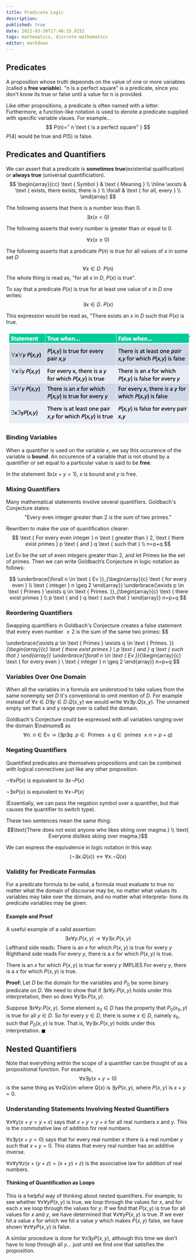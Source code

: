 ```yaml
---
title: Predicate Logic
description: 
published: true
date: 2021-03-30T17:48:15.915Z
tags: mathematics, discrete-mathematics
editor: markdown
---
```


## Predicates
A proposition whose truth depeonds on the value of one or more variables (called a **free variable**). "n is a perfect square" is a predicate, since you don't know its true or false until a value for n is provided.

Like other propositions, a predicate is often named with a letter. Furthermore, a function-like notation is used to denote a predicate supplied with specific variable vlaues. For example... 
$$
P(n)=" n \text { is a perfect square" }
$$
$P(4)$ would be true and $P(5)$ is false.
## Predicates and Quantifiers
We can assert that a predicate is **sometimes true**(existential qualification) or **always true** (universal quantificiation).
$$
\begin{array}{cc}
\text { Symbol } & \text { Meaning } \\
\hline 
\exists & \text { exists, there exists, there is } \\
\forall & \text { for all, every } \\
\end{array}
$$

The following asserts that there is a number less than 0.
$$
\exists x(x<0)
$$

The following asserts that every number is greater than or equal to 0.

$$
\forall x(x \geq 0)
$$

The following asserts that a predicate $P(n)$ is true for all values of $x$ in some set $D$

$$
\forall x \in D . \medspace P(n)
$$
The whole thing is read as, "for all $x$ in $D$, $P(x)$ is true".

To say that a predicate $P(x)$ is true for at least one value of $x$ in $D$ one writes: 
$$
\exists x \in D . \medspace P(x)
$$

This expression would be read as, "There exists an $x$ in $D$ such that $P(x)$ is true.

![quantifier_table.png](/quantifier_table.png)

### Binding Variables
When a quantifier is used on the variable $x$, we say this occurence of the variable is **bound**. An occurence of a variable that is not obund by a quantifier or set equal to a particular value is said to be **free**.

In the statement $\exists x(x+y=1)$, $x$ is bound and $y$ is free.
### Mixing Quantifiers

Many mathematical statements involve several quantifiers. Goldbach's Conjecture states:
$$
\text { "Every even integer greater than } 2 \text { is the sum of two primes." }
$$

Rewritten to make the use of quantification clearer: 
$$
\text { For every even integer } n \text { greater than } 2, \text { there exist primes } p \text { and } q \text { such that } \\  n=p+q
$$

Let Ev be the set of even integers greater than 2, and let Primes be the set of primes. Then we can write Goldbach’s Conjecture in logic notation as follows:


$$
\underbrace{\forall n \in \text { Ev }}_{\begin{array}{c}
\text { for every even } \\
\text { integer } n \geq 2
\end{array}} 
\underbrace{\exists p \in \text { Primes } \exists q \in \text { Primes. }}_{\begin{array}{c}
\text { there exist primes } \\
p \text { and } q \text { such that }
\end{array}} 
n=p+q
$$

### Reordering Quantifiers
Swapping quantifiers in Goldbach's Conjecture creates a false statement that every even number $\ge 2$ is the sum of the same two primes:
$$

\underbrace{\exists p \in \text { Primes } \exists q \in \text { Primes. }}_{\begin{array}{c}
\text { there exist primes } \\
p \text { and } q \text { such that }
\end{array}} 
\underbrace{\forall n \in \text { Ev }}_{\begin{array}{c}
\text { for every even } \\
\text { integer } n \geq 2
\end{array}} 
n=p+q
$$
### Variables Over One Domain
When all the variables in a formula are understood to take values from the same nonempty set $D$ it's conventional to omit mention of $D$.
For example instead of $\forall x \in D \exists y \in D . Q(x, y)$ we would write $\forall x \exists y . Q(x, y)$. The unnamed empty set that x and y range over is called the domain.

Goldbach's Conjecture could be expressed with all variables ranging over the domain $\natnums$ as 
$$
\forall n . \medspace n \in \mathrm{Ev} \longrightarrow(\exists p \exists q .  \medspace p \in \text { Primes } \wedge q \in \text { primes } \wedge n=p+q)
$$

### Negating Quantifiers
Quantified predicates are themselves propositions and can be combined with logical connectives just like any other proposition.


$\neg \forall x P(x)$ is equivalent to $\exists x \neg P(x)$

$\neg \exists x P(x)$ is equivalent to $\forall x \neg P(x)$

(Essentially, we can pass the negation symbol over a quantifier, but that causes the quantifier to switch type).

These two sentences mean the same thing:
$$\text{There does not exist anyone who likes skiing over magma.} \\ \text{ Everyone dislikes skiing over magma.}$$

We can express the equivalence in logic notation in this way:
$$
(\neg \exists x . Q(x)) \longleftrightarrow \forall x . \neg Q(x)
$$


### Validity for Predicate Formulas
For a predicate formula to be valid, a formula must evaluate to true no matter what the domain of discourse may be, no matter what values its variables may take over the domain, and no matter what interpreta- tions its predicate variables may be given. 

#### Example and Proof
A useful example of a valid assertion:
$$
\exists x \forall y . P(x, y) \longrightarrow \forall y \exists x . P(x, y)
$$
Lefthand side reads: There is an $x$ for which $P(x,y)$ is true for every $y$ 
Righthand side reads For every $y$, there is a $x$ for which $P(x,y)$ is true.

There is an $x$ for which $P(x,y)$ is true for every $y$ IMPLIES For every $y$, there is a $x$ for which $P(x,y)$ is true.

**Proof:** Let $D$ be the domain for the variables and $P_0$ be some binary predicate on $D$. We need to show that if $\exists x \forall y . P(x, y)$ holds under this interpretation, then so does $\forall y \exists x . P(x, y)$.

Suppose $\exists x \forall y . P(x, y)$. Some element $x_{0} \in D$ has the property that $P_{0}\left(x_{0}, y\right)$ is true for all $y \in D$. So for every $y \in D$, there is some $x \in D$, namely $x_0$, such that $P_{0}(x, y)$ is true. That is, $\forall y \exists x . P(x, y)$ holds under this interpretation. $\blacksquare$

## Nested Quantifiers
Note that everything within the scope of a quantifier can be thought of as a propositional function. For example, 
$$
\forall x \exists y(x+y=0)
$$
is the same thing as $\forall x Q(x)$m where $Q(x)$ is $\exists y P(x, y)$, where $P(x,y)$ is $x+y=0$. 

### Understanding Statements Involving Nested Quantifiers
$\forall x \forall y(x+y=y+x)$ says that $x+y=y+x$ for all real numbers $x$ and $y$. This is the commutative law of addition for real numbers.

$\forall x \exists y(x+y=0)$ says that for every real number $x$ there is a real number $y$ such that $x+y=0$. This states that every real number has an additive inverse.

$\forall x \forall y \forall z(x+(y+z)=(x+y)+z)$ is the associative law for addition of real numbers.

#### Thinking of Quantification as Loops
This is a helpful way of thinking about nested quantifiers. For example, to see whether $\forall x \forall y P(x, y)$ is true, we loop through the values for $x$, and for each $x$ we loop through the values for $y$. If we find that $P(x, y)$ is true for all values for $x$ and $y$, we have determined that $\forall x \forall y P(x, y)$ is true. If we ever hit a value $x$ for which we hit a value $y$ which makes $P(x, y)$ false, we have shown $\forall x \forall y P(x, y)$ is false. 

A similar procedure is done for $\forall x \exists y P(x, y)$, although this time we don't have to loop through all $y$... just until we find one that satisfies the proposition.
